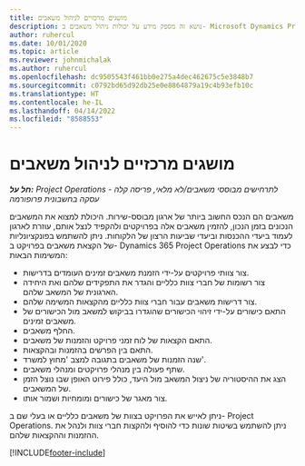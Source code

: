 ```yaml
---
title: מושגים מרכזיים לניהול משאבים
description: נושא זה מספק מידע על יכולות ניהול משאבים ב- Microsoft Dynamics Project Operations.
author: ruhercul
ms.date: 10/01/2020
ms.topic: article
ms.reviewer: johnmichalak
ms.author: ruhercul
ms.openlocfilehash: dc9505543f461bb0e275a4dec462675c5e3848b7
ms.sourcegitcommit: c0792bd65d92db25e0e8864879a19c4b93efb10c
ms.translationtype: HT
ms.contentlocale: he-IL
ms.lasthandoff: 04/14/2022
ms.locfileid: "8588553"
---
```

# <a name="resource-management-key-concepts"></a>מושגים מרכזיים לניהול משאבים

_**חל על:** Project Operations לתרחישים מבוססי משאבים/לא מלאי, פריסה קלה - עסקה בחשבונית פרופורמה_

משאבים הם הנכס החשוב ביותר של ארגון מבוסס-שירות. היכולת למצוא את המשאבים הנכונים בזמן הנכון, להזמין משאבים אלה בפרויקטים ולהקפיד לנצל אותם, עוזרת לארגון לעמוד ביעדי ההכנסות וביעדי שביעות הרצון של הלקוחות. ניתן להשתמש בפונקציונליות של הקצאת משאבים בפרויקט ב- Dynamics 365 Project Operations כדי לבצע את המשימות הבאות:

- צור צוותי פרויקטים על-ידי הזמנת משאבים זמינים העומדים בדרישות.
- צור רשומות של חברי צוות כלליים והגדר את התפקידים שלהם ואת היחידה הארגונית של המשאב שלהם.
- צור דרישות משאבים עבור חברי צוות כלליים מהקצאות המשימה שלהם.
- התאם כישורים על-ידי זיהוי הכישורים שהוגדרו בביקוש למשאב מול הכישורים של משאבים זמינים.
- החלף משאבים.
- התאם הקצאות של לוח זמני פרויקט והזמנות של משאבים.
- התאם בין הפרשים בהזמנות ובהקצאות.
- שנה הזמנות של משאבים בתגובה למצב 'מחוץ למשרד'.
- שתף פעולה בין מנהלי פרויקטים ומנהלי משאבים.
- הצג את ההיסטוריה של ניצול המשאב מול היעד, כולל פירוט האופן שבו נוצל הזמן של המשאבים.
- צור מאגר של כישורים ומומחיות ושמור אותו.


ניתן לאייש את הפרויקט בצוות של משאבים כלליים או בעלי שם ב- Project Operations. ניתן להשתמש בשיטות שונות כדי להוסיף ולהקצות חברי צוות ולנהל את ההזמנות וההקצאות שלהם. 


[!INCLUDE[footer-include](../includes/footer-banner.md)]